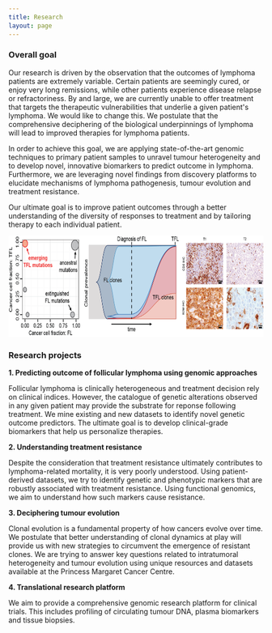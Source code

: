 ```yaml
---
title: Research
layout: page
---
```


### Overall goal

Our research is driven by the observation that the outcomes of lymphoma patients are extremely variable. Certain patients are seemingly cured, or enjoy very long remissions, while other patients experience disease relapse or refractoriness. By and large, we are currently unable to offer treatment that targets the therapeutic vulnerabilities that underlie a given patient's lymphoma. We would like to change this. We postulate that the comprehensive deciphering of the biological underpinnings of lymphoma will lead to improved therapies for lymphoma patients.

In order to achieve this goal, we are applying state-of-the-art genomic techniques to primary patient samples to unravel tumour heterogeneity and to develop novel, innovative biomarkers to predict outcome in lymphoma. Furthermore, we are leveraging novel findings from discovery platforms to elucidate mechanisms of lymphoma pathogenesis, tumour evolution and treatment resistance.

Our ultimate goal is to improve patient outcomes through a better understanding of the diversity of responses to treatment and by tailoring therapy to each individual patient.


<img align="centre" src="/img/2017-07-23 Website Figure Research.png" height="200">

### Research projects

**1. Predicting outcome of follicular lymphoma using genomic approaches**

Follicular lymphoma is clinically heterogeneous and treatment decision rely on clinical indices. However, the catalogue of genetic alterations observed in any given patient may provide the substrate for reponse following treatment. We mine existing and new datasets to identify novel genetic outcome predictors. The ultimate goal is to develop clinical-grade biomarkers that help us personalize therapies. 

**2. Understanding treatment resistance**

Despite the consideration that treatment resistance ultimately contributes to lymphoma-related mortality, it is very poorly understood. Using patient-derived datasets, we try to identify genetic and phenotypic markers that are robustly associated with treatment resistance. Using functional genomics, we aim to understand how such markers cause resistance.

**3. Deciphering tumour evolution**

Clonal evolution is a fundamental property of how cancers evolve over time. We postulate that better understanding of clonal dynamics at play will provide us with new strategies to circumvent the emergence of resistant clones. We are trying to answer key questions related to intratumoral heterogeneity and tumour evolution using unique resources and datasets available at the Princess Margaret Cancer Centre.

**4. Translational research platform**

We aim to provide a comprehensive genomic research platform for clinical trials. This includes profiling of circulating tumour DNA, plasma biomarkers and tissue biopsies. 
